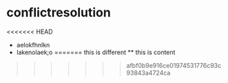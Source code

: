 # conflictresolution
<<<<<<< HEAD
* aelokfhnlkn
* lakenolaek;o
=======
this is different
** this is content
>>>>>>> afbf0b9e916ce01974531776c93c93843a4724ca
